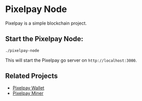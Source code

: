 # Pixelpay Node

Pixelpay is a simple blockchain project.

## Start the Pixelpay Node:

```bash
./pixelpay-node
```

This will start the Pixelpay go server on `http://localhost:3000`.

## Related Projects

- [Pixelpay Wallet](https://github.com/adibfahimi/pixelpay-wallet)
- [Pixelpay Miner](https://github.com/adibfahimi/pixelpay-miner)
